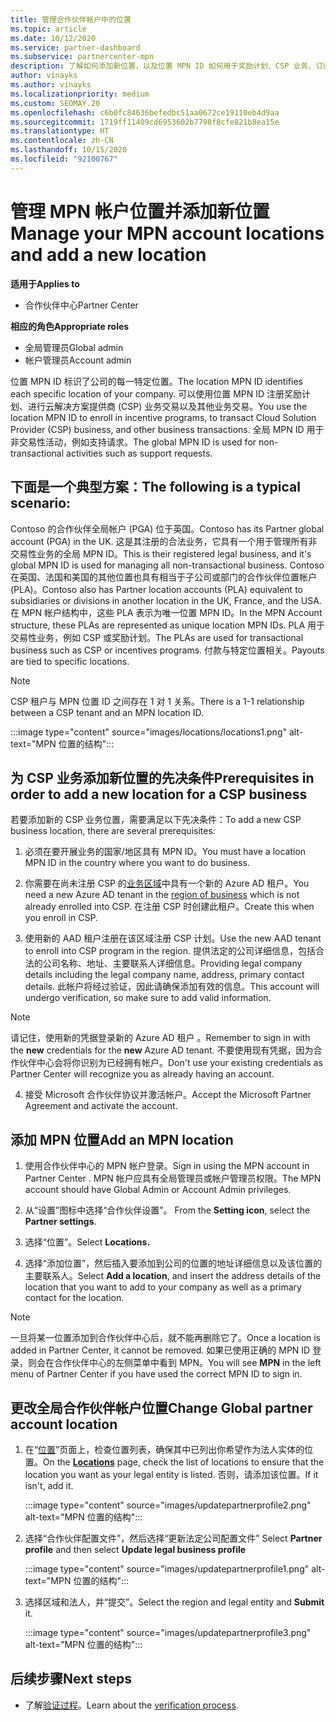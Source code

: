 ```yaml
---
title: 管理合作伙伴帐户中的位置
ms.topic: article
ms.date: 10/12/2020
ms.service: partner-dashboard
ms.subservice: partnercenter-mpn
description: 了解如何添加新位置，以及位置 MPN ID 如何用于奖励计划、CSP 业务、订阅和其他交易。
author: vinayks
ms.author: vinayks
ms.localizationpriority: medium
ms.custom: SEOMAY.20
ms.openlocfilehash: c6b0fc84636befedbc51aa0672ce19110eb4d9aa
ms.sourcegitcommit: 1719ff11409cd6953602b7798f8cfe821b8ea15e
ms.translationtype: HT
ms.contentlocale: zh-CN
ms.lasthandoff: 10/15/2020
ms.locfileid: "92100767"
---
```

# <a name="manage-your-mpn-account-locations-and-add-a-new-location"></a><span data-ttu-id="6d4ed-103">管理 MPN 帐户位置并添加新位置</span><span class="sxs-lookup"><span data-stu-id="6d4ed-103">Manage your MPN account locations and add a new location</span></span>

<span data-ttu-id="6d4ed-104">**适用于**</span><span class="sxs-lookup"><span data-stu-id="6d4ed-104">**Applies to**</span></span>

- <span data-ttu-id="6d4ed-105">合作伙伴中心</span><span class="sxs-lookup"><span data-stu-id="6d4ed-105">Partner Center</span></span>

<span data-ttu-id="6d4ed-106">**相应的角色**</span><span class="sxs-lookup"><span data-stu-id="6d4ed-106">**Appropriate roles**</span></span>

- <span data-ttu-id="6d4ed-107">全局管理员</span><span class="sxs-lookup"><span data-stu-id="6d4ed-107">Global admin</span></span>
- <span data-ttu-id="6d4ed-108">帐户管理员</span><span class="sxs-lookup"><span data-stu-id="6d4ed-108">Account admin</span></span>

<span data-ttu-id="6d4ed-109">位置 MPN ID 标识了公司的每一特定位置。</span><span class="sxs-lookup"><span data-stu-id="6d4ed-109">The location MPN ID identifies each specific location of your company.</span></span> <span data-ttu-id="6d4ed-110">可以使用位置 MPN ID 注册奖励计划、进行云解决方案提供商 (CSP) 业务交易以及其他业务交易。</span><span class="sxs-lookup"><span data-stu-id="6d4ed-110">You use the location MPN ID to enroll in incentive programs, to transact Cloud Solution Provider (CSP) business, and other business transactions.</span></span> <span data-ttu-id="6d4ed-111">全局 MPN ID 用于非交易性活动，例如支持请求。</span><span class="sxs-lookup"><span data-stu-id="6d4ed-111">The global MPN ID is used for non-transactional activities such as support requests.</span></span>

## <a name="the-following-is-a-typical-scenario"></a><span data-ttu-id="6d4ed-112">下面是一个典型方案：</span><span class="sxs-lookup"><span data-stu-id="6d4ed-112">The following is a typical scenario:</span></span>

<span data-ttu-id="6d4ed-113">Contoso 的合作伙伴全局帐户 (PGA) 位于英国。</span><span class="sxs-lookup"><span data-stu-id="6d4ed-113">Contoso has its Partner global account (PGA) in the UK.</span></span> <span data-ttu-id="6d4ed-114">这是其注册的合法业务，它具有一个用于管理所有非交易性业务的全局 MPN ID。</span><span class="sxs-lookup"><span data-stu-id="6d4ed-114">This is their registered legal business, and it's global MPN ID is used for managing all non-transactional business.</span></span> <span data-ttu-id="6d4ed-115">Contoso 在英国、法国和美国的其他位置也具有相当于子公司或部门的合作伙伴位置帐户 (PLA)。</span><span class="sxs-lookup"><span data-stu-id="6d4ed-115">Contoso also has Partner location accounts (PLA) equivalent to subsidiaries or divisions in another location in the UK, France, and the USA.</span></span> <span data-ttu-id="6d4ed-116">在 MPN 帐户结构中，这些 PLA 表示为唯一位置 MPN ID。</span><span class="sxs-lookup"><span data-stu-id="6d4ed-116">In the MPN Account structure, these PLAs are represented as unique location MPN IDs.</span></span> <span data-ttu-id="6d4ed-117">PLA 用于交易性业务，例如 CSP 或奖励计划。</span><span class="sxs-lookup"><span data-stu-id="6d4ed-117">The PLAs are used for transactional business such as CSP or incentives programs.</span></span> <span data-ttu-id="6d4ed-118">付款与特定位置相关。</span><span class="sxs-lookup"><span data-stu-id="6d4ed-118">Payouts are tied to specific locations.</span></span> 

>[!NOTE]
><span data-ttu-id="6d4ed-119">CSP 租户与 MPN 位置 ID 之间存在 1 对 1 关系。</span><span class="sxs-lookup"><span data-stu-id="6d4ed-119">There is a 1-1 relationship between a CSP tenant and an MPN location ID.</span></span>

:::image type="content" source="images/locations/locations1.png" alt-text="MPN 位置的结构":::

## <a name="prerequisites-in-order-to-add-a-new-location-for-a-csp-business"></a><span data-ttu-id="6d4ed-121">为 CSP 业务添加新位置的先决条件</span><span class="sxs-lookup"><span data-stu-id="6d4ed-121">Prerequisites in order to add a new location for a CSP business</span></span>

<span data-ttu-id="6d4ed-122">若要添加新的 CSP 业务位置，需要满足以下先决条件：</span><span class="sxs-lookup"><span data-stu-id="6d4ed-122">To add a new CSP business location, there are several prerequisites:</span></span>

1. <span data-ttu-id="6d4ed-123">必须在要开展业务的国家/地区具有 MPN ID。</span><span class="sxs-lookup"><span data-stu-id="6d4ed-123">You must have a location MPN ID in the country where you want to do business.</span></span>

1. <span data-ttu-id="6d4ed-124">你需要在尚未注册 CSP 的[业务区域](regional-authorization-overview.md)中具有一个新的 Azure AD 租户。</span><span class="sxs-lookup"><span data-stu-id="6d4ed-124">You need a new Azure AD tenant in the [region of business](regional-authorization-overview.md) which is not already enrolled into CSP.</span></span> <span data-ttu-id="6d4ed-125">在注册 CSP 时创建此租户。</span><span class="sxs-lookup"><span data-stu-id="6d4ed-125">Create this when you enroll in CSP.</span></span>
 
3. <span data-ttu-id="6d4ed-126">使用新的 AAD 租户注册在该区域注册 CSP 计划。</span><span class="sxs-lookup"><span data-stu-id="6d4ed-126">Use the new AAD tenant to enroll into CSP program in the region.</span></span>
<span data-ttu-id="6d4ed-127">提供法定的公司详细信息，包括合法的公司名称、地址、主要联系人详细信息。</span><span class="sxs-lookup"><span data-stu-id="6d4ed-127">Providing legal company details including the legal company name, address, primary contact details.</span></span> <span data-ttu-id="6d4ed-128">此帐户将经过验证，因此请确保添加有效的信息。</span><span class="sxs-lookup"><span data-stu-id="6d4ed-128">This account will undergo verification, so make sure to add valid information.</span></span>

>[!NOTE] 
 ><span data-ttu-id="6d4ed-129">请记住，使用新的凭据登录新的 Azure AD 租户 。</span><span class="sxs-lookup"><span data-stu-id="6d4ed-129">Remember to sign in with the **new** credentials for the **new** Azure AD tenant.</span></span> <span data-ttu-id="6d4ed-130">不要使用现有凭据，因为合作伙伴中心会将你识别为已经拥有帐户。</span><span class="sxs-lookup"><span data-stu-id="6d4ed-130">Don't use your existing credentials as Partner Center will recognize you as already having an account.</span></span>

4. <span data-ttu-id="6d4ed-131">接受 Microsoft 合作伙伴协议并激活帐户。</span><span class="sxs-lookup"><span data-stu-id="6d4ed-131">Accept the Microsoft Partner Agreement and activate the account.</span></span>

## <a name="add-an-mpn-location"></a><span data-ttu-id="6d4ed-132">添加 MPN 位置</span><span class="sxs-lookup"><span data-stu-id="6d4ed-132">Add an MPN location</span></span>

1. <span data-ttu-id="6d4ed-133">使用合作伙伴中心的 MPN 帐户登录。</span><span class="sxs-lookup"><span data-stu-id="6d4ed-133">Sign in using the MPN account in Partner Center .</span></span> <span data-ttu-id="6d4ed-134">MPN 帐户应具有全局管理员或帐户管理员权限。</span><span class="sxs-lookup"><span data-stu-id="6d4ed-134">The MPN account should have Global Admin or Account Admin privileges.</span></span> 

1. <span data-ttu-id="6d4ed-135">从“设置”图标中选择“合作伙伴设置”。 </span><span class="sxs-lookup"><span data-stu-id="6d4ed-135">From the **Setting icon**, select the **Partner settings**.</span></span>

2. <span data-ttu-id="6d4ed-136">选择“位置”。</span><span class="sxs-lookup"><span data-stu-id="6d4ed-136">Select **Locations.**</span></span>

3. <span data-ttu-id="6d4ed-137">选择“添加位置”，然后插入要添加到公司的位置的地址详细信息以及该位置的主要联系人。</span><span class="sxs-lookup"><span data-stu-id="6d4ed-137">Select **Add a location**, and insert the address details of the location that you want to add to your company as well as a primary contact for the location.</span></span>

> [!NOTE]
> <span data-ttu-id="6d4ed-138">一旦将某一位置添加到合作伙伴中心后，就不能再删除它了。</span><span class="sxs-lookup"><span data-stu-id="6d4ed-138">Once a location is added in Partner Center, it cannot be removed.</span></span> <span data-ttu-id="6d4ed-139">如果已使用正确的 MPN ID 登录，则会在合作伙伴中心的左侧菜单中看到 MPN。</span><span class="sxs-lookup"><span data-stu-id="6d4ed-139">You will see **MPN** in the left menu of Partner Center if you have used the correct MPN ID to sign in.</span></span>

## <a name="change-global-partner-account-location"></a><span data-ttu-id="6d4ed-140">更改全局合作伙伴帐户位置</span><span class="sxs-lookup"><span data-stu-id="6d4ed-140">Change Global partner account location</span></span>

1. <span data-ttu-id="6d4ed-141">在“[位置](https://partner.microsoft.com/pcv/accountsettings/locationsprofile)”页面上，检查位置列表，确保其中已列出你希望作为法人实体的位置。</span><span class="sxs-lookup"><span data-stu-id="6d4ed-141">On the **[Locations](https://partner.microsoft.com/pcv/accountsettings/locationsprofile)** page, check the list of locations to ensure that the location you want as your legal entity is listed.</span></span> <span data-ttu-id="6d4ed-142">否则，请添加该位置。</span><span class="sxs-lookup"><span data-stu-id="6d4ed-142">If it isn't, add it.</span></span>

   :::image type="content" source="images/updatepartnerprofile2.png" alt-text="MPN 位置的结构":::

2. <span data-ttu-id="6d4ed-144">选择“合作伙伴配置文件”，然后选择“更新法定公司配置文件” </span><span class="sxs-lookup"><span data-stu-id="6d4ed-144">Select **Partner profile** and then select **Update legal business profile**</span></span>

   :::image type="content" source="images/updatepartnerprofile1.png" alt-text="MPN 位置的结构":::

3. <span data-ttu-id="6d4ed-146">选择区域和法人，并“提交”。</span><span class="sxs-lookup"><span data-stu-id="6d4ed-146">Select the region and legal entity and **Submit** it.</span></span>

   :::image type="content" source="images/updatepartnerprofile3.png" alt-text="MPN 位置的结构":::

## <a name="next-steps"></a><span data-ttu-id="6d4ed-148">后续步骤</span><span class="sxs-lookup"><span data-stu-id="6d4ed-148">Next steps</span></span>

- <span data-ttu-id="6d4ed-149">了解[验证过程](verification-responses.md)。</span><span class="sxs-lookup"><span data-stu-id="6d4ed-149">Learn about the [verification process](verification-responses.md).</span></span>
